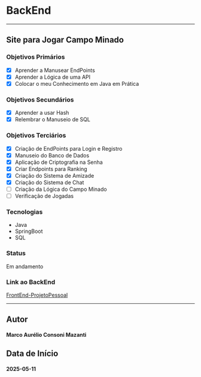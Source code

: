 # BackEnd
- - -
## Site para Jogar Campo Minado

### Objetivos Primários
- [X] Aprender a Manusear EndPoints
- [X] Aprender a Lógica de uma API
- [X] Colocar o meu Conhecimento em Java em Prática

### Objetivos Secundários
- [X] Aprender a usar Hash
- [X] Relembrar o Manuseio de SQL

### Objetivos Terciários
- [X] Criação de EndPoints para Login e Registro
- [X] Manuseio do Banco de Dados
- [X] Aplicação de Criptografia na Senha
- [X] Criar Endpoints para Ranking
- [X] Criação do Sistema de Amizade
- [X] Criação do Sistema de Chat
- [ ] Criação da Lógica do Campo Minado
- [ ] Verificação de Jogadas

### Tecnologias
- Java
- SpringBoot
- SQL

### Status
Em andamento

### Link ao BackEnd
[FrontEnd-ProjetoPessoal](https://github.com/MarcoMazanti/FrontEnd-ProjetoPessoal)

- - -
## Autor
#### Marco Aurélio Consoni Mazanti

## Data de Início
#### 2025-05-11